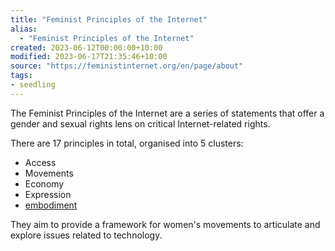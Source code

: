```yaml
---
title: "Feminist Principles of the Internet"
alias:
  - "Feminist Principles of the Internet"
created: 2023-06-12T00:00:00+10:00
modified: 2023-06-17T21:35:46+10:00
source: "https://feministinternet.org/en/page/about"
tags:
- seedling
---
```


The Feminist Principles of the Internet  are a series of statements that offer a gender and sexual rights lens on critical Internet-related rights.

There are 17 principles in total, organised into 5 clusters:
- Access
- Movements
- Economy
- Expression
- [embodiment](notes/embodiment.md)

They aim to provide a framework for women's movements to articulate and explore issues related to technology.